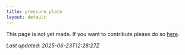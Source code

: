 ```yaml
---
title: pressure_plate
layout: default
---
```


This page is not yet made. If you want to contribute please do so [here](https://github.com/CrazyH2/Bigstone/blob/wiki/components/pressure_plate.md).

_Last updated: 2025-06-23T12:28:27Z_

